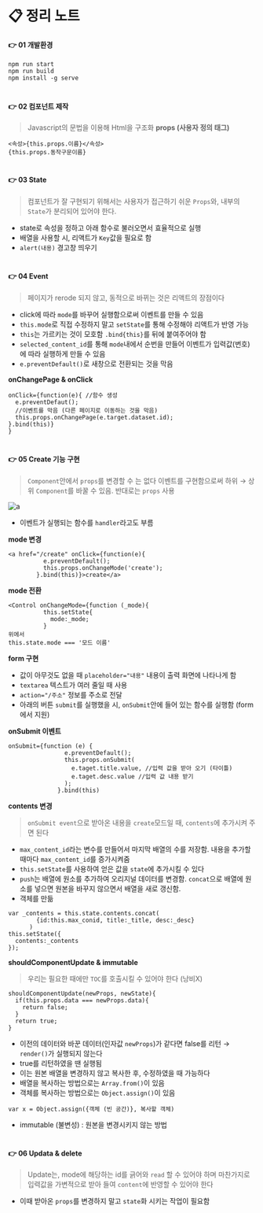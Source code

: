 📋 정리 노트
====



#### 👉 01 개발환경
```
npm run start
npm run build
npm install -g serve
```
#
#### 👉 02 컴포넌트 제작
  > Javascript의 문법을 이용해 Html을 구조화
**props (사용자 정의 태그)**
  ```
  <속성>{this.props.이름}</속성>
  {this.props.동작구문이름}
  ```


#
#### 👉 03 State
  > 컴포넌트가 잘 구현되기 위해서는 사용자가 접근하기 쉬운 ``Props``와, 내부의 ``State``가 분리되어 있어야 한다.
* state로 속성을 정하고 아래 함수로 불러오면서 효율적으로 실행
* 배열을 사용할 시, 리액트가 ``Key``값을 필요로 함  
* ``alert(내용)`` 경고창 띄우기


#
#### 👉 04 Event
  > 페이지가 rerode 되지 않고, 동적으로 바뀌는 것은 리액트의 장점이다
* click에 따라 ``mode``를 바꾸어 실행함으로써 이벤트를 만들 수 있음
* ``this.mode``로 직접 수정하지 말고 ``setState``를 통해 수정해야 리액트가 반영 가능
* ``this``는 가르키는 것이 모호함 ``.bind{this}``를 뒤에 붙여주어야 함
* ``selected_content_id``를 통해 ``mode``내에서 순번을 만들어 이벤트가 입력값(번호)에 따라 실행하게 만들 수 있음
* ``e.preventDefault()``로 새창으로 전환되는 것을 막음

**onChangePage & onClick**

```react
onClick={function(e){ //함수 생성
  e.preventDefaut();
  //이벤트를 막음 (다른 페이지로 이동하는 것을 막음)
  this.props.onChangePage(e.target.dataset.id);
}.bind(this)}
}
```

#
#### 👉 05 Create 기능 구현
  >``Component``안에서 ``props``를 변경할 수 는 없다
  >이벤트를 구현함으로써 하위 → 상위 ``Component``를 바꿀 수 있음. 반대로는 ``props`` 사용



![a](https://img1.daumcdn.net/thumb/R800x0/?scode=mtistory2&fname=https%3A%2F%2Fblog.kakaocdn.net%2Fdn%2Fb7Ing6%2FbtqDrkNbvBs%2FMi1pUyMUSRYYLmE6zvjAG0%2Fimg.png)
* 이벤트가 실행되는 함수를 ``handler``라고도 부름

**mode 변경**
```
<a href="/create" onClick={function(e){
          e.preventDefault();
          this.props.onChangeMode('create');
        }.bind(this)}>create</a>
```

**mode 전환**
```
<Control onChangeMode={function (_mode){
          this.setState{
            mode:_mode;
          }
위에서
this.state.mode === '모드 이름'
```

**form 구현**
* 값이 아무것도 없을 때 ``placeholder="내용"`` 내용이 출력 화면에 나타나게 함
* ``textarea`` 텍스트가 여러 줄일 때 사용
* ``action="/주소"`` 정보를 주소로 전달
* 아래의 버튼 ``submit``를 실행했을 시, ``onSubmit``안에 들어 있는 함수를 실행함 (form에서 지원)

**onSubmit 이벤트**
```
onSubmit={function (e) {
                e.preventDefault();
                this.props.onSubmit(
                  e.taget.title.value, //입력 값을 받아 오기 (타이틀)
                  e.taget.desc.value //입력 값 내용 받기
                );
              }.bind(this)
```

**contents 변경**
  > ``onSubmit event``으로 받아온 내용을 ``create``모드일 때, ``contents``에 추가시켜 주면 된다
  * ``max_content_id``라는 변수를 만들어서 마지막 배열의 수를 저장함. 내용을 추가할 때마다 ``max_content_id``를 증가시켜줌
* ``this.setState``를 사용하여 얻은 값을 ``state``에 추가시킬 수 있다
* ``push``는 배열에 원소를 추가하여 오리지널 데이터를 변경함. ``concat``으로 배열에 원소를 넣으면 원본을 바꾸지 않으면서 배열을 새로 갱신함.
* 객체를 만듦
```
var _contents = this.state.contents.concat(
        {id:this.max_conid, title:_title, desc:_desc}
      )
this.setState({
  contents:_contents
});
```

**shouldComponentUpdate & immutable**
  >우리는 필요한 때에만 ``TOC``를 호출시킬 수 있어야 한다 (낭비X)
```
shouldComponentUpdate(newProps, newState){
  if(this.props.data === newProps.data){
    return false;
  }
  return true;
}
```
* 이전의 데이터와 바꾼 데이터(인자값 ``newProps``)가 같다면 false를 리턴 → ``render()``가 실행되지 않는다
* true를 리턴하였을 땐 실행됨
* 이는 원본 배열을 변경하지 않고 복사한 후, 수정하였을 때 가능하다
* 배열을 복사하는 방법으로는 ``Array.from()``이 있음
* 객체를 복사하는 방법으로는 ``Object.assign()``이 있음
```
var x = Object.assign({객체 (빈 공간)}, 복사할 객체)
```
* immutable (불변성) : 원본을 변경시키지 않는 방법

#
#### 👉 06 Updata & delete
  > Update는, mode에 해당하는 id를 긁어와 ``read`` 할 수 있어야 하며 마찬가지로 입력값을 가변적으로 받아 들여 ``content``에 반영할 수 있어야 한다
* 이때 받아온 ``props``를 변경하지 말고 ``state``화 시키는 작업이 필요함